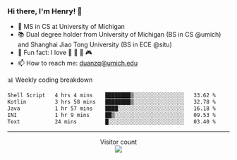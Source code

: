 ### Hi there, I'm Henry! 👋

- 🔭 MS in CS at University of Michigan
- 📚 Dual degree holder from University of Michigan (BS in CS @umich) and Shanghai Jiao Tong University (BS in ECE @situ)
- 🍁 Fun fact: I love 📸 🏓 🍜 🎮
- 📫 How to reach me: [duanzq@umich.edu](mailto:duanzq@umich.edu)

📊 Weekly coding breakdown
<!--START_SECTION:waka-->

```txt
Shell Script   4 hrs 4 mins    ████████▒░░░░░░░░░░░░░░░░   33.62 %
Kotlin         3 hrs 58 mins   ████████▒░░░░░░░░░░░░░░░░   32.78 %
Java           1 hr 57 mins    ████░░░░░░░░░░░░░░░░░░░░░   16.18 %
INI            1 hr 9 mins     ██▒░░░░░░░░░░░░░░░░░░░░░░   09.53 %
Text           24 mins         █░░░░░░░░░░░░░░░░░░░░░░░░   03.40 %
```

<!--END_SECTION:waka-->

***
<p align="center"> 
  Visitor count<br>
  <img src="https://profile-counter.glitch.me/zlzq-duanzq/count.svg" />
</p>

<!-- ![Henry Duan's GitHub stats](https://github-readme-stats.vercel.app/api?username=zlzq-duanzq&show_icons=true)

![trophy](https://github-profile-trophy.vercel.app/?username=zlzq-duanzq&column=7)

[![Top Langs](https://github-readme-stats.vercel.app/api/top-langs/?username=zlzq-duanzq&layout=compact)](https://github.com/zlzq-duanzq/github-readme-stats) -->
